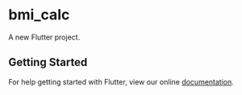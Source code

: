 # bmi_calc

A new Flutter project.

## Getting Started

For help getting started with Flutter, view our online
[documentation](https://flutter.io/).
